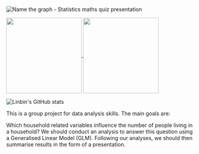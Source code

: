 ![Name the graph - Statistics maths quiz presentation](https://github.com/Linbin-Lai/DAS-Group-01/assets/162216504/f67ee2ea-2dce-4c01-9dbd-b806800d2543)

<a href="https://github.com/Linbin-Lai/github-readme-stats">
  <img height=200 align="center" src="https://github-readme-stats.vercel.app/api?username=Linbin-Lai" />
</a>
<a href="https://github.com/anuraghazra/convoychat">
  <img height=200 align="center" src="https://github-readme-stats.vercel.app/api/top-langs?username=Linbin-Lai&layout=compact&langs_count=8&card_width=320" />
</a>

![Linbin's GitHub stats](https://github-readme-stats.vercel.app/api?username=Linbin-Lai&hide=contribs,prs)

This is a group project for data analysis skills. The main goals are:

Which household related variables influence the number of people living in a household?
We should conduct an analysis to answer this question using a Generalised Linear Model (GLM). Following our 
analyses, we should then summarise results in the form of a presentation.

